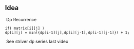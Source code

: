 ## Idea
​
Dp Recurrence
```
if( matrix[i][j] )
dp[i][j] = min({dp[i-1][j],dp[i][j-1],dp[i-1][j-1]}) + 1;
```
​
See striver dp series last video
​